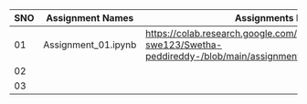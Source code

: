 
|SNO|Assignment Names|Assignments liks|
|---|----------------|----------------|
|01|Assignment_01.ipynb|https://colab.research.google.com/github/P-swe123/Swetha-peddireddy-/blob/main/assignments/Assignment_01.ipynb|
|02|                   |
|03|                   |
